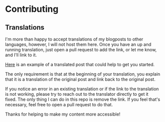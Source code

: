 # Contributing

## Translations

I'm more than happy to accept translations of my blogposts to other languages, however, I will not host them here.
Once you have an up and running translation, just open a pull request to add the link, or let me know, and I'll link to it.

[Here](https://github.com/TkDodo/blog/blob/dcde80a2fce8b38c352db045f49c608abff50daa/content/posts/practical-tanstack-query/index.mdx?plain=1#L37-L52) is an example of a translated post that could help to get you started.

The only requirement is that at the beginning of your translation, you explain
that it is a translation of the original post and link back to the original
post.

If you notice an error in an existing translation or if the link to the
translation is not working, please try to reach out to the translator directly
to get it fixed. The only thing I can do in this repo is remove the link. If
you feel that's necessary, feel free to open a pull request to do that.

Thanks for helping to make my content more accessible!
